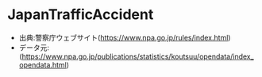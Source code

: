 # JapanTrafficAccident

* 出典:警察庁ウェブサイト(https://www.npa.go.jp/rules/index.html)
* データ元: (https://www.npa.go.jp/publications/statistics/koutsuu/opendata/index_opendata.html)